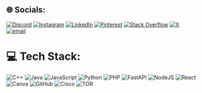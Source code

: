 
## 🌐 Socials:
[![Discord](https://img.shields.io/badge/Discord-%237289DA.svg?logo=discord&logoColor=white)](https://discord.gg/HDwU9E7F) [![Instagram](https://img.shields.io/badge/Instagram-%23E4405F.svg?logo=Instagram&logoColor=white)](https://instagram.com/being_rsd) [![LinkedIn](https://img.shields.io/badge/LinkedIn-%230077B5.svg?logo=linkedin&logoColor=white)](https://linkedin.com/in/rajit0311) [![Pinterest](https://img.shields.io/badge/Pinterest-%23E60023.svg?logo=Pinterest&logoColor=white)](https://pinterest.com/rajitdakhane) [![Stack Overflow](https://img.shields.io/badge/-Stackoverflow-FE7A16?logo=stack-overflow&logoColor=white)](https://stackoverflow.com/users/30432953) [![X](https://img.shields.io/badge/X-black.svg?logo=X&logoColor=white)](https://x.com/rajitsd96) [![email](https://img.shields.io/badge/Email-D14836?logo=gmail&logoColor=white)](mailto:rajitdakhane007@gmail.com) 

# 💻 Tech Stack:
![C++](https://img.shields.io/badge/c++-%2300599C.svg?style=flat&logo=c%2B%2B&logoColor=white) ![Java](https://img.shields.io/badge/java-%23ED8B00.svg?style=flat&logo=openjdk&logoColor=white) ![JavaScript](https://img.shields.io/badge/javascript-%23323330.svg?style=flat&logo=javascript&logoColor=%23F7DF1E) ![Python](https://img.shields.io/badge/python-3670A0?style=flat&logo=python&logoColor=ffdd54) ![PHP](https://img.shields.io/badge/php-%23777BB4.svg?style=flat&logo=php&logoColor=white) ![FastAPI](https://img.shields.io/badge/FastAPI-005571?style=flat&logo=fastapi) ![NodeJS](https://img.shields.io/badge/node.js-6DA55F?style=flat&logo=node.js&logoColor=white) ![React](https://img.shields.io/badge/react-%2320232a.svg?style=flat&logo=react&logoColor=%2361DAFB) ![Canva](https://img.shields.io/badge/Canva-%2300C4CC.svg?style=flat&logo=Canva&logoColor=white) ![GitHub](https://img.shields.io/badge/github-%23121011.svg?style=flat&logo=github&logoColor=white) ![Cisco](https://img.shields.io/badge/cisco-%23049fd9.svg?style=flat&logo=cisco&logoColor=black) ![TOR](https://img.shields.io/badge/tor-%237E4798.svg?style=flat&logo=tor-project&logoColor=white)


<!-- Proudly created with GPRM ( https://gprm.itsvg.in ) -->
